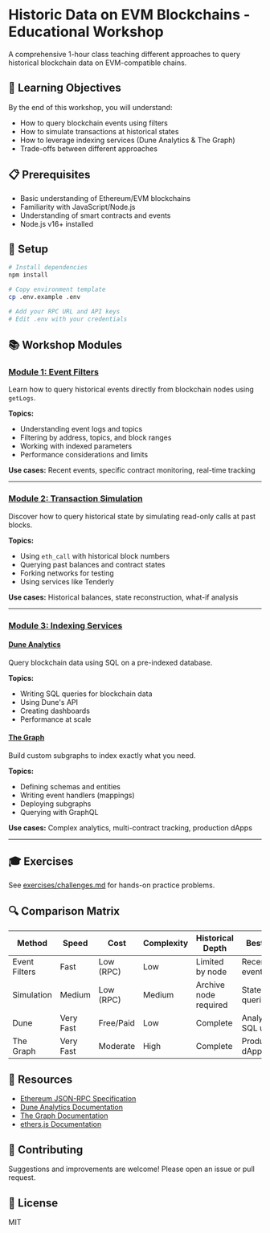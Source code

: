 # Historic Data on EVM Blockchains - Educational Workshop

A comprehensive 1-hour class teaching different approaches to query historical blockchain data on EVM-compatible chains.

## 🎯 Learning Objectives

By the end of this workshop, you will understand:
- How to query blockchain events using filters
- How to simulate transactions at historical states
- How to leverage indexing services (Dune Analytics & The Graph)
- Trade-offs between different approaches

## 📋 Prerequisites

- Basic understanding of Ethereum/EVM blockchains
- Familiarity with JavaScript/Node.js
- Understanding of smart contracts and events
- Node.js v16+ installed

## 🚀 Setup

```bash
# Install dependencies
npm install

# Copy environment template
cp .env.example .env

# Add your RPC URL and API keys
# Edit .env with your credentials
```

## 📚 Workshop Modules

### [Module 1: Event Filters](01-event-filters/)
Learn how to query historical events directly from blockchain nodes using `getLogs`.

**Topics:**
- Understanding event logs and topics
- Filtering by address, topics, and block ranges
- Working with indexed parameters
- Performance considerations and limits

**Use cases:** Recent events, specific contract monitoring, real-time tracking

---

### [Module 2: Transaction Simulation](02-transaction-simulation/)
Discover how to query historical state by simulating read-only calls at past blocks.

**Topics:**
- Using `eth_call` with historical block numbers
- Querying past balances and contract states
- Forking networks for testing
- Using services like Tenderly

**Use cases:** Historical balances, state reconstruction, what-if analysis

---

### [Module 3: Indexing Services](03-indexing-services/)

#### [Dune Analytics](03-indexing-services/dune/)
Query blockchain data using SQL on a pre-indexed database.

**Topics:**
- Writing SQL queries for blockchain data
- Using Dune's API
- Creating dashboards
- Performance at scale

#### [The Graph](03-indexing-services/thegraph/)
Build custom subgraphs to index exactly what you need.

**Topics:**
- Defining schemas and entities
- Writing event handlers (mappings)
- Deploying subgraphs
- Querying with GraphQL

**Use cases:** Complex analytics, multi-contract tracking, production dApps

---

## 🎓 Exercises

See [exercises/challenges.md](exercises/challenges.md) for hands-on practice problems.

## 🔍 Comparison Matrix

| Method | Speed | Cost | Complexity | Historical Depth | Best For |
|--------|-------|------|------------|-----------------|----------|
| Event Filters | Fast | Low (RPC) | Low | Limited by node | Recent events |
| Simulation | Medium | Low (RPC) | Medium | Archive node required | State queries |
| Dune | Very Fast | Free/Paid | Low | Complete | Analytics, SQL users |
| The Graph | Very Fast | Moderate | High | Complete | Production dApps |

## 📖 Resources

- [Ethereum JSON-RPC Specification](https://ethereum.github.io/execution-apis/api-documentation/)
- [Dune Analytics Documentation](https://docs.dune.com/)
- [The Graph Documentation](https://thegraph.com/docs/)
- [ethers.js Documentation](https://docs.ethers.org/)

## 🤝 Contributing

Suggestions and improvements are welcome! Please open an issue or pull request.

## 📝 License

MIT
